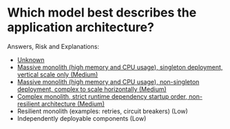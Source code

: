 # Which model best describes the application architecture?

Answers, Risk and Explanations:

* [Unknown](./01-app-details/appdetq07/exp01.md)
* [Massive monolith (high memory and CPU usage), singleton deployment, vertical scale only (Medium)](./01-app-details/appdetq07/exp02.md)
* [Massive monolith (high memory and CPU usage), non-singleton deployment, complex to scale horizontally (Medium)](./01-app-details/appdetq07/exp03.md)
* [Complex monolith, strict runtime dependency startup order, non-resilient architecture (Medium)](./01-app-details/appdetq07/exp04.md)
* Resilient monolith (examples: retries, circuit breakers) (Low)
* Independently deployable components (Low)
